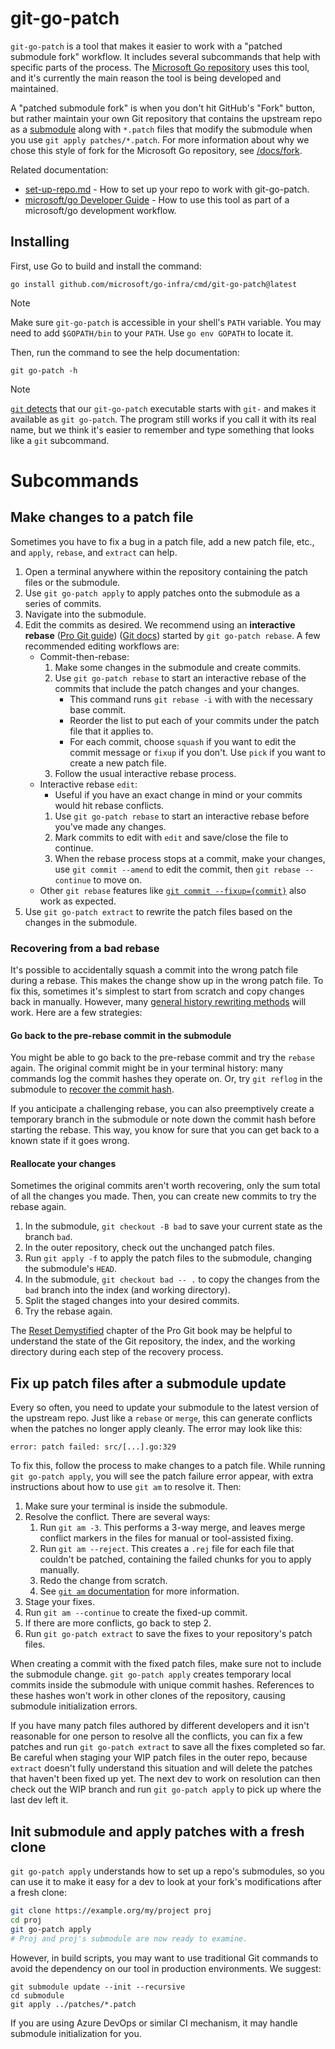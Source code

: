 # git-go-patch

`git-go-patch` is a tool that makes it easier to work with a "patched submodule fork" workflow.
It includes several subcommands that help with specific parts of the process.
The [Microsoft Go repository](https://github.com/microsoft/go) uses this tool, and it's currently the main reason the tool is being developed and maintained.

A "patched submodule fork" is when you don't hit GitHub's "Fork" button, but rather maintain your own Git repository that contains the upstream repo as a [submodule](https://git-scm.com/book/en/v2/Git-Tools-Submodules) along with `*.patch` files that modify the submodule when you use `git apply patches/*.patch`.
For more information about why we chose this style of fork for the Microsoft Go repository, see [/docs/fork](https://github.com/microsoft/go-infra/tree/main/docs/fork).

Related documentation:

* [set-up-repo.md](set-up-repo.md) - How to set up your repo to work with git-go-patch.
* [microsoft/go Developer Guide](https://github.com/microsoft/go/blob/microsoft/main/eng/doc/DeveloperGuide.md) - How to use this tool as part of a microsoft/go development workflow.

## Installing

First, use Go to build and install the command:

```
go install github.com/microsoft/go-infra/cmd/git-go-patch@latest
```

> [!NOTE]
> Make sure `git-go-patch` is accessible in your shell's `PATH` variable. You may need to add `$GOPATH/bin` to your `PATH`. Use `go env GOPATH` to locate it.

Then, run the command to see the help documentation:

```
git go-patch -h
```

> [!NOTE]
> [`git` detects](https://git.github.io/htmldocs/howto/new-command.html) that our `git-go-patch` executable starts with `git-` and makes it available as `git go-patch`. The program still works if you call it with its real name, but we think it's easier to remember and type something that looks like a `git` subcommand.

# Subcommands

## Make changes to a patch file

Sometimes you have to fix a bug in a patch file, add a new patch file, etc., and `apply`, `rebase`, and `extract` can help.

1. Open a terminal anywhere within the repository containing the patch files or the submodule.
1. Use `git go-patch apply` to apply patches onto the submodule as a series of commits.
1. Navigate into the submodule.
1. Edit the commits as desired. We recommend using an **interactive rebase** ([Pro Git guide](https://git-scm.com/book/en/v2/Git-Tools-Rewriting-History#_changing_multiple)) ([Git docs](https://git-scm.com/docs/git-rebase#_interactive_mode)) started by `git go-patch rebase`. A few recommended editing workflows are:
   * Commit-then-rebase:
     1. Make some changes in the submodule and create commits.
     1. Use `git go-patch rebase` to start an interactive rebase of the commits that include the patch changes and your changes.
        * This command runs `git rebase -i` with with the necessary base commit.
        * Reorder the list to put each of your commits under the patch file that it applies to.
        * For each commit, choose `squash` if you want to edit the commit message or `fixup` if you don't. Use `pick` if you want to create a new patch file.
     1. Follow the usual interactive rebase process.
   * Interactive rebase `edit`:
     * Useful if you have an exact change in mind or your commits would hit rebase conflicts.
     1. Use `git go-patch rebase` to start an interactive rebase before you've made any changes.
     1. Mark commits to edit with `edit` and save/close the file to continue.
     1. When the rebase process stops at a commit, make your changes, use `git commit --amend` to edit the commit, then `git rebase --continue` to move on.
   * Other `git rebase` features like [`git commit --fixup={commit}`](https://git-scm.com/docs/git-commit#Documentation/git-commit.txt---fixupamendrewordltcommitgt) also work as expected.
1. Use `git go-patch extract` to rewrite the patch files based on the changes in the submodule.

### Recovering from a bad rebase

It's possible to accidentally squash a commit into the wrong patch file during a rebase.
This makes the change show up in the wrong patch file.
To fix this, sometimes it's simplest to start from scratch and copy changes back in manually.
However, many [general history rewriting methods](https://git-scm.com/book/en/v2/Git-Tools-Rewriting-History) will work.
Here are a few strategies:

#### Go back to the pre-rebase commit in the submodule

You might be able to go back to the pre-rebase commit and try the `rebase` again.
The original commit might be in your terminal history: many commands log the commit hashes they operate on.
Or, try `git reflog` in the submodule to [recover the commit hash](https://git-scm.com/book/en/v2/Git-Internals-Maintenance-and-Data-Recovery#_data_recovery).

If you anticipate a challenging rebase, you can also preemptively create a temporary branch in the submodule or note down the commit hash before starting the rebase.
This way, you know for sure that you can get back to a known state if it goes wrong.

#### Reallocate your changes

Sometimes the original commits aren't worth recovering, only the sum total of all the changes you made.
Then, you can create new commits to try the rebase again.

1. In the submodule, `git checkout -B bad` to save your current state as the branch `bad`.
1. In the outer repository, check out the unchanged patch files.
1. Run `git apply -f` to apply the patch files to the submodule, changing the submodule's `HEAD`.
1. In the submodule, `git checkout bad -- .` to copy the changes from the `bad` branch into the index (and working directory).
1. Split the staged changes into your desired commits.
1. Try the rebase again.

The [Reset Demystified](https://git-scm.com/book/en/v2/Git-Tools-Reset-Demystified) chapter of the Pro Git book may be helpful to understand the state of the Git repository, the index, and the working directory during each step of the recovery process.

## Fix up patch files after a submodule update

Every so often, you need to update your submodule to the latest version of the upstream repo.
Just like a `rebase` or `merge`, this can generate conflicts when the patches no longer apply cleanly.
The error may look like this:

```
error: patch failed: src/[...].go:329
```

To fix this, follow the process to make changes to a patch file. While running `git go-patch apply`, you will see the patch failure error appear, with extra instructions about how to use `git am` to resolve it. Then:

1. Make sure your terminal is inside the submodule.
1. Resolve the conflict. There are several ways:
   1. Run `git am -3`. This performs a 3-way merge, and leaves merge conflict markers in the files for manual or tool-assisted fixing.
   1. Run `git am --reject`. This creates a `.rej` file for each file that couldn't be patched, containing the failed chunks for you to apply manually.
   1. Redo the change from scratch.
   1. See [`git am` documentation](https://git-scm.com/docs/git-am) for more information.
1. Stage your fixes.
1. Run `git am --continue` to create the fixed-up commit.
1. If there are more conflicts, go back to step 2.
1. Run `git go-patch extract` to save the fixes to your repository's patch files.

When creating a commit with the fixed patch files, make sure not to include the submodule change.
`git go-patch apply` creates temporary local commits inside the submodule with unique commit hashes.
References to these hashes won't work in other clones of the repository, causing submodule initialization errors.

If you have many patch files authored by different developers and it isn't reasonable for one person to resolve all the conflicts, you can fix a few patches and run `git go-patch extract` to save all the fixes completed so far.
Be careful when staging your WIP patch files in the outer repo, because `extract` doesn't fully understand this situation and will delete the patches that haven't been fixed up yet.
The next dev to work on resolution can then check out the WIP branch and run `git go-patch apply` to pick up where the last dev left it.

## Init submodule and apply patches with a fresh clone

`git go-patch apply` understands how to set up a repo's submodules, so you can use it to make it easy for a dev to look at your fork's modifications after a fresh clone:

```sh
git clone https://example.org/my/project proj
cd proj
git go-patch apply
# Proj and proj's submodule are now ready to examine.
```

However, in build scripts, you may want to use traditional Git commands to avoid the dependency on our tool in production environments. We suggest:

```
git submodule update --init --recursive
cd submodule
git apply ../patches/*.patch
```

If you are using Azure DevOps or similar CI mechanism, it may handle submodule initialization for you.
